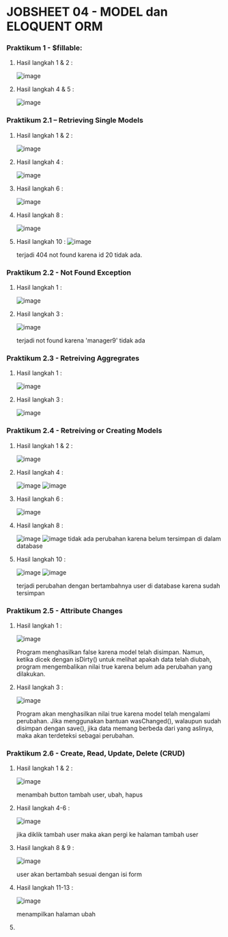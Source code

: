 # JOBSHEET 04 - MODEL dan ELOQUENT ORM

### Praktikum 1 - $fillable:
1. Hasil langkah 1 & 2 :

   ![image](https://github.com/dhoedho1103/Pemrograman-Web-Lanjut/assets/160827276/9a0d642d-2f98-477c-85bf-65b46aa1573f)

2. Hasil langkah 4 & 5 :

   ![image](https://github.com/dhoedho1103/Pemrograman-Web-Lanjut/assets/160827276/c3a55084-1724-4f39-9930-1056c9242257)

### Praktikum 2.1 – Retrieving Single Models
1. Hasil langkah 1 & 2 :

   ![image](https://github.com/dhoedho1103/Pemrograman-Web-Lanjut/assets/160827276/661db0a0-1cb5-4860-b1aa-cbb91ed5cf9f)

2. Hasil langkah 4 :

   ![image](https://github.com/dhoedho1103/Pemrograman-Web-Lanjut/assets/160827276/c5b0488e-0477-409f-8425-caa36c67a0ab)

3. Hasil langkah 6 :

   ![image](https://github.com/dhoedho1103/Pemrograman-Web-Lanjut/assets/160827276/6af05f88-54ac-4952-a796-755bc9cbfa69)

4. Hasil langkah 8 :

   ![image](https://github.com/dhoedho1103/Pemrograman-Web-Lanjut/assets/160827276/d30d8132-546e-486d-9b54-c1c28a988c53)

5. Hasil langkah 10 :
   ![image](https://github.com/dhoedho1103/Pemrograman-Web-Lanjut/assets/160827276/fcffcb88-3ec5-443b-86e6-5feb9bd6cd49)

   terjadi 404 not found karena id 20 tidak ada.

### Praktikum 2.2 - Not Found Exception
1. Hasil langkah 1 :

   ![image](https://github.com/dhoedho1103/Pemrograman-Web-Lanjut/assets/160827276/77668596-b629-4849-814e-f2eb304d26bd)

3. Hasil langkah 3 :

   ![image](https://github.com/dhoedho1103/Pemrograman-Web-Lanjut/assets/160827276/545be8a3-f560-48b7-b06a-a297ca0c0407)

   terjadi not found karena 'manager9' tidak ada

### Praktikum 2.3 - Retreiving Aggregrates
1. Hasil langkah 1 :

   ![image](https://github.com/dhoedho1103/Pemrograman-Web-Lanjut/assets/160827276/29f42473-62c7-4511-92a9-f5183e184b52)

2. Hasil langkah 3 :

   ![image](https://github.com/dhoedho1103/Pemrograman-Web-Lanjut/assets/160827276/230416bc-1306-4514-9a36-96828bff7bf7)

### Praktikum 2.4 - Retreiving or Creating Models
1. Hasil langkah 1 & 2 :

   ![image](https://github.com/dhoedho1103/Pemrograman-Web-Lanjut/assets/160827276/d2947e0c-c3d1-4937-bbf6-108898c3cedb)

2. Hasil langkah 4 :

   ![image](https://github.com/dhoedho1103/Pemrograman-Web-Lanjut/assets/160827276/22fba0fd-018a-47ea-8d59-252b08e95c11)
   ![image](https://github.com/dhoedho1103/Pemrograman-Web-Lanjut/assets/160827276/cb42d617-52e6-42a5-9769-9e07bf479bfc)

4. Hasil langkah 6 :

   ![image](https://github.com/dhoedho1103/Pemrograman-Web-Lanjut/assets/160827276/1b334617-5c6b-42ed-b7f1-0763d8395c85)

5. Hasil langkah 8 :

   ![image](https://github.com/dhoedho1103/Pemrograman-Web-Lanjut/assets/160827276/7a4f00e1-6ca8-4966-a0a6-84ea43c917e5)
   ![image](https://github.com/dhoedho1103/Pemrograman-Web-Lanjut/assets/160827276/66d8e899-1138-434d-8b9e-84ec39284bc9)
   tidak ada perubahan karena belum tersimpan di dalam database

7. Hasil langkah 10 :

   ![image](https://github.com/dhoedho1103/Pemrograman-Web-Lanjut/assets/160827276/32485a5c-8bdc-4c7c-bd38-99c2566466ad)
   ![image](https://github.com/dhoedho1103/Pemrograman-Web-Lanjut/assets/160827276/eafad6ac-ee5e-4b39-bf48-d1b73b0a5173)

   terjadi perubahan dengan bertambahnya user di database karena sudah tersimpan

### Praktikum 2.5 - Attribute Changes
1. Hasil langkah 1 :

   ![image](https://github.com/dhoedho1103/Pemrograman-Web-Lanjut/assets/160827276/c4a8333f-c72e-4155-ab04-7f72d255ea48)

   Program menghasilkan false karena model telah disimpan. Namun, ketika dicek dengan isDirty() untuk melihat apakah data telah diubah,
   program mengembalikan nilai true karena belum ada perubahan yang dilakukan.

3. Hasil langkah 3 :

   ![image](https://github.com/dhoedho1103/Pemrograman-Web-Lanjut/assets/160827276/f8ac1c4e-b61a-4ab7-90d6-393f521bfa21)

   Program akan menghasilkan nilai true karena model telah mengalami perubahan. Jika menggunakan bantuan wasChanged(),
   walaupun sudah disimpan dengan save(), jika data memang berbeda dari yang aslinya, maka akan terdeteksi sebagai perubahan.

### Praktikum 2.6 - Create, Read, Update, Delete (CRUD)
1. Hasil langkah 1 & 2 :


   ![image](https://github.com/dhoedho1103/Pemrograman-Web-Lanjut/assets/160827276/a966e366-c965-4bc8-8663-6120172e9088)

   menambah button tambah user, ubah, hapus

3. Hasil langkah 4-6 :


   ![image](https://github.com/dhoedho1103/Pemrograman-Web-Lanjut/assets/160827276/582db425-6a36-4acb-8ab5-84cd1822a8f0)

   jika diklik tambah user maka akan pergi ke halaman tambah user

5. Hasil langkah 8 & 9 :


   ![image](https://github.com/dhoedho1103/Pemrograman-Web-Lanjut/assets/160827276/1cb7cf90-7d8a-4057-a676-8256f49aa338)

   user akan bertambah sesuai dengan isi form

6. Hasil langkah 11-13 :

   ![image](https://github.com/dhoedho1103/Pemrograman-Web-Lanjut/assets/160827276/d6ddb6d2-c427-4d21-81b9-d178fc213cf5)

   menampilkan halaman ubah

7. 









